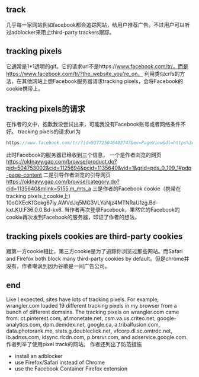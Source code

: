 ## track
几乎每一家网站例如facebook都会追踪网站，给用户推荐广告。不过用户可以听过adblocker来阻止third-party trackers跟踪。
## tracking pixels
它通常是1*1透明的gif。它的请求url不是https://www.facebook.com/tr/，而是https://www.facebook.com/tr/?the_website_you're_on。
利用类似crfs的方法，在其他网站上想Facebook服务器请求tracking pixels，会将Facebook的cookie携带上。
## tracking pixels的请求
在作者的文中，抱歉我没尝试出来，可能我没有Facebook账号或者网络条件不好。
tracking pixels的请求url为
```js
https://www.facebook.com/tr/?id=937725046402747&ev=PageView&dl=https%3A%2F%2Foldnavy.gap.com%2Fbrowse%2Fproduct.do%3Fpid%3D504753002%26cid%3D1125694%26pcid%3Dxxxxxx0%26vid%3D1%26grid%3Dpds_0_109_1%23pdp-page-content&rl=https%3A%2F%2Foldnavy.gap.com%2Fbrowse%2Fcategory.do%3Fcid%3D1135640%26mlink%3D5155%2Cm_mts_a&if=false&ts=1576684838096&sw=1920&sh=1080&v=2.9.15&r=stable&a=tmtealium&ec=0&o=30&fbp=fb.1.1576684798512.1946041422&it=15xxxxxxxxxx4&coo=false&rqm=GET
```
此时Facebook的服务器已经收到三个信息，
一个是作者浏览的网页
https://oldnavy.gap.com/browse/product.do?pid=504753002&cid=1125694&pcid=1135640&vid=1&grid=pds_0_109_1#pdp-page-content
二是引导作者浏览的引导网页
https://oldnavy.gap.com/browse/category.do?cid=1135640&mlink=5155,m_mts_a
三是作者的Facebook cookie（携带在tracking pixels上cookie上）
10oGXEcKfGekg67iy.AWVdJq5MG3VLYaNjz4MTNRaU1zg.Bd-kxt.KU.F36.0.0.Bd-kx6.
当作者再次登录Facebook，果然它的Facebook的cookie再次发到Facebook的服务器，印证了作者的想法。
## tracking pixels cookies are third-party cookies
跟第一方cookie相比，第三方cookie是为了追踪你浏览过那些网站。而Safari and Firefox both block many third-party cookies by default。但是chrome并没有，作者嘲讽到因为谷歌是一间广告公司。
## end
Like I expected, sites have lots of tracking pixels. For example, wrangler.com loaded 19 different tracking pixels in my browser from a bunch of different domains. The tracking pixels on wrangler.com came from: ct.pinterest.com, af.monetate.net, csm.va.us.criteo.net, google-analytics.com, dpm.demdex.net, google.ca, a.tribalfusion.com, data.photorank.me, stats.g.doubleclick.net, vfcorp.dl.sc.omtrdc.net, ib.adnxs.com, idsync.rlcdn.com, p.brsrvr.com, and adservice.google.com.
作者列举了使用pixel track的网站。
作者还列出了防范措施
- install an adblocker
- use Firefox/Safari instead of Chrome
- use the Facebook Container Firefox extension